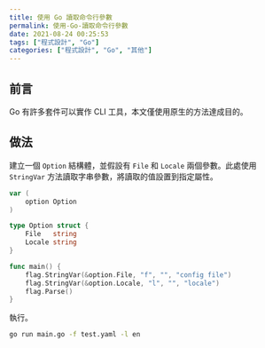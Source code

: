 ```yaml
---
title: 使用 Go 讀取命令行參數
permalink: 使用-Go-讀取命令行參數
date: 2021-08-24 00:25:53
tags: ["程式設計", "Go"]
categories: ["程式設計", "Go", "其他"]
---
```


## 前言

Go 有許多套件可以實作 CLI 工具，本文僅使用原生的方法達成目的。

## 做法

建立一個 `Option` 結構體，並假設有 `File` 和 `Locale` 兩個參數。此處使用 `StringVar` 方法讀取字串參數，將讀取的值設置到指定屬性。

```GO
var (
	option Option
)

type Option struct {
	File   string
	Locale string
}

func main() {
	flag.StringVar(&option.File, "f", "", "config file")
	flag.StringVar(&option.Locale, "l", "", "locale")
	flag.Parse()
}
```

執行。

```BASH
go run main.go -f test.yaml -l en
```
